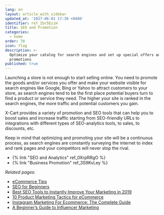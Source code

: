```yaml
---
lang: en
layout: article_with_sidebar
updated_at: '2017-06-01 17:30 +0400'
identifier: ref_Ibr5EziH
title: SEO and Promotion
categories:
  - home
order: 70
icon: flag
description: >-
  Optimize your catalog for search engines and set up special offers and
  promotions
published: true
---
```

Launching a store is not enough to start selling online. You need to promote the goods and/or services you offer and make your website visible for search engines like Google, Bing or Yahoo to attract customers to your store, as search engines tend to be the first place potential buyers turn to find a product or service they need. The higher your site is ranked in the search engines, the more traffic and potential customers you gain. 

X-Cart provides a variety of promotion and SEO tools that can help you to boost sales and increase traffic starting from SEO-friendly URLs to integrations with different types of SEO-analytics tools, to sales, to discounts, etc.

Keep in mind that optimizing and promoting your site will be a continuous process, as search engines are constantly surveying the internet to index and rank pages and your competitors will never stop the rival.


* {% link "SEO and Analytics" ref_0XrpRRgO %}
* {% link "Business Promotion" ref_3S9KvLey %}

_Related pages:_

*  [eCommerce Tips](https://www.x-cart.com/blog/category/ecommerce-tips "SEO and Promotion")
*  [SEO for Beginners](https://www.x-cart.com/blog/seo-for-beginners-first-steps-in-making-your-store-visible-to-search-engines.html "SEO and Promotion")
*  [Best SEO Tools to Instantly Improve Your Marketing in 2019](https://www.x-cart.com/blog/best-seo-tools.html "SEO and Promotion")
*  [10 Product Marketing Tactics for eCommerce ](https://www.x-cart.com/blog/10-ecommerce-product-marketing-tactics.html "SEO and Promotion")
*  [Instagram Marketing For Ecommerce: The Complete Guide](https://www.x-cart.com/instagram/marketing.html "SEO and Promotion")
*  [A Beginner’s Guide to Influencer Marketing ](https://www.x-cart.com/blog/influencer-marketing.html "SEO and Promotion")
